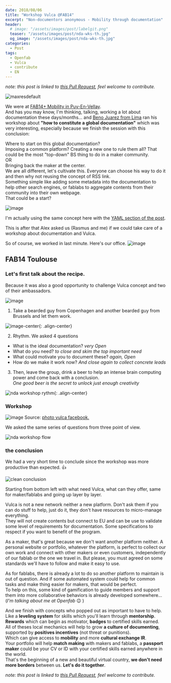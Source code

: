 ```yaml
---
date: 2018/08/06
title: "Workshop Vulca @FAB14"
excerpt: "Non-documentors anonymous - Mobility through documentation"
header:
  # image: "/assets/images/post/labelgit.png"
  teaser: "/assets/images/post/nda-wks-th.jpg"
  og_image: "/assets/images/post/nda-wks-th.jpg"
categories:
  - Post
tags:
  - Openfab
  - Vulca
  - contribute
  - EN
---
```


*note: this post is linked to [this Pull Request](https://github.com/nicolasdb/nicolasdb.github.io/pull/101), feel welcome to contribute.*

![maxresdefault](https://user-images.githubusercontent.com/12049360/43718634-8512ab4e-998b-11e8-94f5-460311ea4c9b.jpg)


We were at [FAB14+ Mobility in Puy-En-Vellay](http://distributed.fab14.org/fab14-mobility-2/).  
And has you may know, I'm thinking, talking, working a lot about documentation these days/months...  and [Beno Juarez from Lima](https://www.linkedin.com/in/benojuarez/) ran his workshop about **"how to constitute a global documentation"** which was very interesting, especially because we finish the session with this conclusion:


Where to start on this global documentation?  
Imposing a common platform? Creating a new one to rule them all? That could be the most "top-down" BS thing to do in a maker community.  
OR  
Bringing back the maker at the center.  
We are all different, let's cultivate this. Everyone can choose his way to do it and then why not reusing the concept of RSS link.  
Something simple like adding some metadata into the documentation to help other search engines, or fablabs to aggregate contents from their community into their own webpage.  
That could be a start?

![image](https://user-images.githubusercontent.com/12049360/43640100-d5ab7078-971e-11e8-9f9a-b0f2fbd43ccd.png)

I'm actually using the same concept here with the [YAML section of the post](https://nicolasdb.github.io/post/post-template-yaml/).

This is after that Alex asked us (Rasmus and me) if we could take care of a workshop about documentation and Vulca.

So of course, we worked in last minute. Here's our office.
![image](https://user-images.githubusercontent.com/12049360/43714027-e9ca98b8-997b-11e8-9552-c44cc87813bd.png)

## FAB14 Toulouse

### Let's first talk about the recipe.
Because it was also a good opportunity to challenge Vulca concept and two of their ambassadors.

![image](https://user-images.githubusercontent.com/12049360/43714120-42d3835c-997c-11e8-87ec-088cc6b0e3c9.png)

1. Take a bearded guy from Copenhagen and another bearded guy from Brussels and let them work.   

![image-center](https://user-images.githubusercontent.com/12049360/43717243-318c7558-9987-11e8-8747-8ff5c9971264.jpg){: .align-center}

2. Rhythm. We asked 4 questions
  - What is the ideal documentation? *very Open*
  - What do you need? *to close and skim the top important need*
  - What could motivate you to document these? *again, Open*
  - How do we make it work now? *And close again to collect concrete leads*

3. Then, leave the group, drink a beer to help an intense brain computing power and come back with a conclusion.  
*One good beer is the secret to unlock just enough creativity*

![nda workshop rythm](https://user-images.githubusercontent.com/12049360/43722705-304b4188-9996-11e8-9297-9fd7d09cd0aa.jpg){: .align-center}

### Workshop

![image](https://user-images.githubusercontent.com/12049360/43708182-2dbb9232-996a-11e8-9643-07a96e47a1e1.png)
Source: [photo vulca facebook. ](https://www.facebook.com/pg/vulcaeuropeanprogram/photos/?tab=album&album_id=1963300933690257)

We asked the same series of questions from three point of view.  

![nda workshop flow](https://user-images.githubusercontent.com/12049360/43723520-258f02fa-9998-11e8-9b6c-7bf02f7c1cc4.jpg)

### the conclusion

We had a very short time to conclude since the workshop was more productive than expected. :+1:

![clean conclusion](https://user-images.githubusercontent.com/12049360/43713375-ac903464-9979-11e8-9eb0-23466ca5443a.jpg)

Starting from bottom left with what need Vulca, what can they offer, same for maker/fablabs and going up layer by layer.

Vulca is not a new network neither a new platform. Don't ask them if you can do stuff to help, just do it, they don't have resources to micro-manage everything.  
They will not create contents but connect to EU and can be use to validate some level of requirements for documentation. Some specifications to respect if you want to benefit of the program.  

As a maker, that's great because we don't want another platform neither. A personal website or portfolio, whatever the platform, is perfect to collect our own work and connect with other makers or even customers, independently of our fablab or the one we travel in.
But please, you must agreed on some standards we'll have to follow and make it easy to use.  

As for fablabs, there is already a lot to do so another platform to maintain is out of question. And if some automated system could help for common tasks and make thing easier for makers, that would be perfect.  
To help on this, some kind of gamification to guide members and support them into more collaborative behaviors is already developed somewhere... (*I'm talking about me at Openfab* :wink: )

And we finish with concepts who popped out as important to have to help.  
Like a **leveling system** for skills which you'll learn through **mentorship**. **Rewards** which can begin as motivator, **badges** to certified skills earned.  
All of theses local mechanics will help to grow **a culture of documenting**, supported by **positives incentives** (not threat or punitions).  
Which can give access to **mobility** and more **cultural exchange IR**.  
Your portfolio will help **match making** with makers and fablabs, a **passport maker** could be your CV or ID with your certified skills earned anywhere in the world.  
That's the beginning of a new and beautiful virtual country, **we don't need more borders** between us. **Let's do it together**.  

*note: this post is linked to [this Pull Request](https://github.com/nicolasdb/nicolasdb.github.io/pull/101), feel welcome to contribute.*
